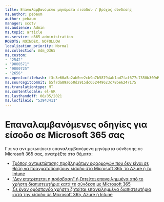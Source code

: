 ```yaml
---
title: Επαναλαμβανόμενα μηνύματα εισόδου / βρόχος σύνδεσης
ms.author: pebaum
author: pebaum
manager: scotv
ms.audience: Admin
ms.topic: article
ms.service: o365-administration
ROBOTS: NOINDEX, NOFOLLOW
localization_priority: Normal
ms.collection: Adm_O365
ms.custom:
- "2542"
- "9000571"
- "9000725"
- "2656"
ms.openlocfilehash: f3c3e60a5a2ab0ee2cb9a7b58794ab1ad7faf677c7350b309d968a282db43772
ms.sourcegitcommit: b5f7da89a650d2915dc652449623c78be6247175
ms.translationtype: MT
ms.contentlocale: el-GR
ms.lasthandoff: 08/05/2021
ms.locfileid: "53943411"
---
```

# <a name="repeated-sign-in-prompts-in-microsoft-365-apps"></a>Επαναλαμβανόμενες οδηγίες για είσοδο σε Microsoft 365 σας

Για να αντιμετωπίσετε επαναλαμβανόμενα μηνύματα σύνδεσης σε Microsoft 365 σας, ανατρέξτε στα θέματα:

- [Τρόπος αντιμετώπισης προβλημάτων εφαρμογών που δεν είναι σε θέση να πραγματοποιήσουν είσοδο στο Microsoft 365, το Azure ή το Intune](https://support.office.com/article/how-to-troubleshoot-non-browser-apps-that-can-t-sign-in-to-office-365-azure-or-intune-3ba1b268-66f6-462c-b0e5-070f5c2603c1)
- ["Δεν επιτρέπεται η πρόσβαση" ή ζητείται επανειλημμένα από το χρήστη διαπιστευτήρια κατά τη σύνδεση με Microsoft 365](https://docs.microsoft.com/office365/troubleshoot/security/access-denied-when-connect-to-office-365)
- [Σε έναν ομόσπονδο χρήστη ζητείται επανειλημμένα διαπιστευτήρια κατά την είσοδο σε Microsoft 365, Azure ή Intune](https://docs.microsoft.com/office365/troubleshoot/authentication/federated-user-repeatedly-prompted-for-credentials)

